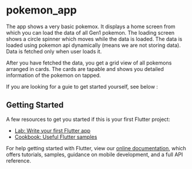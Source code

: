 # pokemon_app

The app shows a very basic pokemox. It displays a home screen from which you can load the data of all Gen1 pokemon. The loading screen shows a circle spinner which moves while the data is loaded. The data is loaded using pokemon api dynamically (means we are not storing data). Data is fetched only when user loads it.

After you have fetched the data, you get a grid view of all pokemons arranged in cards. The cards are tapable and shows you detailed information of the pokemon on tapped.

If you are looking for a guie to get started yourself, see below :



## Getting Started
A few resources to get you started if this is your first Flutter project:

- [Lab: Write your first Flutter app](https://flutter.dev/docs/get-started/codelab)
- [Cookbook: Useful Flutter samples](https://flutter.dev/docs/cookbook)

For help getting started with Flutter, view our
[online documentation](https://flutter.dev/docs), which offers tutorials, samples, guidance on mobile development, and a full API reference.
